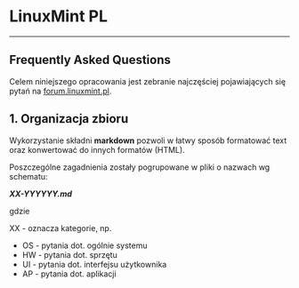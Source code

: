 LinuxMint PL
============
----
Frequently Asked Questions
--------------------------

Celem niniejszego opracowania jest zebranie najczęściej pojawiających się pytań na [forum.linuxmint.pl](forum.linuxmint.pl).

## 1. Organizacja zbioru
Wykorzystanie składni __markdown__ pozwoli w łatwy sposób formatować text oraz konwertować do innych formatów (HTML).

Poszczególne zagadnienia zostały pogrupowane w pliki o nazwach wg schematu:

___XX-YYYYYY.md___

gdzie

XX - oznacza kategorie, np. 

* OS - pytania dot. ogólnie systemu
* HW - pytania dot. sprzętu
* UI - pytania dot. interfejsu użytkownika
* AP - pytania dot. aplikacji

